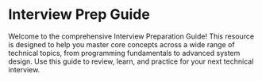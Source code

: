 # Interview Prep Guide

Welcome to the comprehensive Interview Preparation Guide! This resource is designed to help you master core concepts across a wide range of technical topics, from programming fundamentals to advanced system design. Use this guide to review, learn, and practice for your next technical interview.
